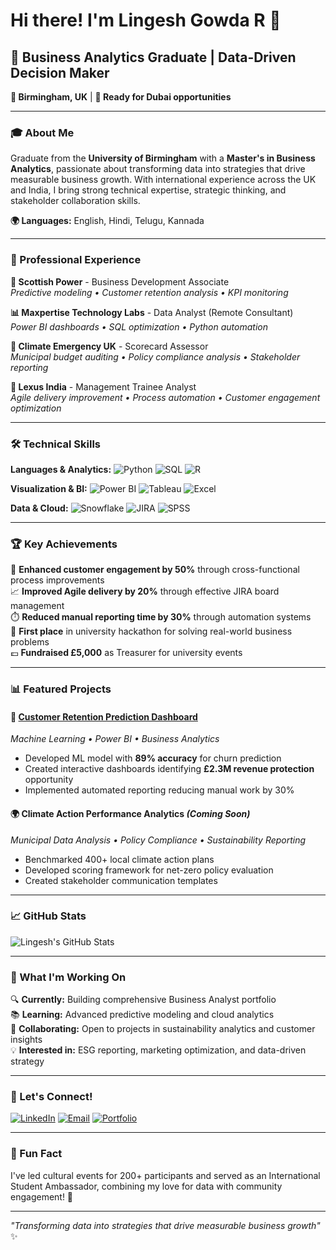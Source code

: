 # Hi there! I'm Lingesh Gowda R 👋

## 🚀 Business Analytics Graduate | Data-Driven Decision Maker

**📍 Birmingham, UK** | **🎯 Ready for Dubai opportunities**

---

### 🎓 About Me
Graduate from the **University of Birmingham** with a **Master's in Business Analytics**, passionate about transforming data into strategies that drive measurable business growth. With international experience across the UK and India, I bring strong technical expertise, strategic thinking, and stakeholder collaboration skills.

**🌍 Languages:** English, Hindi, Telugu, Kannada

---

### 💼 Professional Experience

**🔋 Scottish Power** - Business Development Associate  
*Predictive modeling • Customer retention analysis • KPI monitoring*

**📊 Maxpertise Technology Labs** - Data Analyst (Remote Consultant)  
*Power BI dashboards • SQL optimization • Python automation*

**🌱 Climate Emergency UK** - Scorecard Assessor  
*Municipal budget auditing • Policy compliance analysis • Stakeholder reporting*

**🚗 Lexus India** - Management Trainee Analyst  
*Agile delivery improvement • Process automation • Customer engagement optimization*

---

### 🛠️ Technical Skills

**Languages & Analytics:**
![Python](https://img.shields.io/badge/-Python-3776AB?style=flat-square&logo=Python&logoColor=white)
![SQL](https://img.shields.io/badge/-SQL-4479A1?style=flat-square&logo=MySQL&logoColor=white)
![R](https://img.shields.io/badge/-R-276DC3?style=flat-square&logo=R&logoColor=white)

**Visualization & BI:**
![Power BI](https://img.shields.io/badge/-Power%20BI-F2C811?style=flat-square&logo=Power%20BI&logoColor=black)
![Tableau](https://img.shields.io/badge/-Tableau-E97627?style=flat-square&logo=Tableau&logoColor=white)
![Excel](https://img.shields.io/badge/-Excel-217346?style=flat-square&logo=Microsoft%20Excel&logoColor=white)

**Data & Cloud:**
![Snowflake](https://img.shields.io/badge/-Snowflake-29B5E8?style=flat-square&logo=Snowflake&logoColor=white)
![JIRA](https://img.shields.io/badge/-JIRA-0052CC?style=flat-square&logo=Jira&logoColor=white)
![SPSS](https://img.shields.io/badge/-SPSS-052FAD?style=flat-square&logo=IBM&logoColor=white)

---

### 🏆 Key Achievements

🎯 **Enhanced customer engagement by 50%** through cross-functional process improvements  
📈 **Improved Agile delivery by 20%** through effective JIRA board management  
⏱️ **Reduced manual reporting time by 30%** through automation systems  
🏅 **First place** in university hackathon for solving real-world business problems  
💷 **Fundraised £5,000** as Treasurer for university events  

---

### 📊 Featured Projects

#### 🎯 [Customer Retention Prediction Dashboard](https://github.com/Lingesh019/customer-retention-prediction-dashboard)
*Machine Learning • Power BI • Business Analytics*
- Developed ML model with **89% accuracy** for churn prediction
- Created interactive dashboards identifying **£2.3M revenue protection** opportunity
- Implemented automated reporting reducing manual work by 30%

#### 🌍 Climate Action Performance Analytics *(Coming Soon)*
*Municipal Data Analysis • Policy Compliance • Sustainability Reporting*
- Benchmarked 400+ local climate action plans
- Developed scoring framework for net-zero policy evaluation
- Created stakeholder communication templates

---

### 📈 GitHub Stats

![Lingesh's GitHub Stats](https://github-readme-stats.vercel.app/api?username=[YOUR-USERNAME]&show_icons=true&theme=radical)

---

### 🎯 What I'm Working On

🔍 **Currently:** Building comprehensive Business Analyst portfolio  
📚 **Learning:** Advanced predictive modeling and cloud analytics  
🤝 **Collaborating:** Open to projects in sustainability analytics and customer insights  
💡 **Interested in:** ESG reporting, marketing optimization, and data-driven strategy

---

### 🤝 Let's Connect!

[![LinkedIn](https://img.shields.io/badge/-LinkedIn-0077B5?style=flat-square&logo=LinkedIn&logoColor=white)](https://www.linkedin.com/in/lingesh-ramachandra/)
[![Email](https://img.shields.io/badge/-Email-D14836?style=flat-square&logo=Gmail&logoColor=white)](mailto:lingeshgowda17@gmail.com)
[![Portfolio](https://img.shields.io/badge/-Portfolio-000000?style=flat-square&logo=GitHub&logoColor=white)](https://lingesh019.github.io/pickle-worthy-clone/)

---

### 💬 Fun Fact
I've led cultural events for 200+ participants and served as an International Student Ambassador, combining my love for data with community engagement! 🌟

---

*"Transforming data into strategies that drive measurable business growth"* ✨
